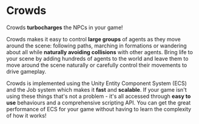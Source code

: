 # Crowds

Crowds **turbocharges** the NPCs in your game!

Crowds makes it easy to control **large groups** of agents as they move around the scene: following paths, marching in formations or wandering about all while **naturally avoiding collisions** with other agents. Bring life to your scene by adding hundreds of agents to the world and leave them to move around the scene naturally or carefully control their movements to drive gameplay.

Crowds is implemented using the Unity Entity Component System (ECS) and the Job system which makes it **fast** and **scalable**. If your game isn't using these things that's not a problem - it's all accessed through **easy to use** behaviours and a comprehensive scripting API. You can get the great performance of ECS for your game without having to learn the complexity of how it works!